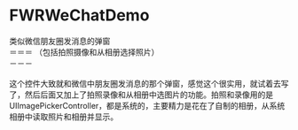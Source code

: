 # FWRWeChatDemo <br>

类似微信朋友圈发消息的弹窗 <br>
＝＝＝
（包括拍照摄像和从相册选择照片）<br>
－－－
<br><br>
这个控件大致就和微信中朋友圈发消息的那个弹窗，感觉这个很实用，就试着去写了，然后后面又加上了拍照录像和从相册中选图片的功能。拍照和录像用的是UIImagePickerController，都是系统的，主要精力是花在了自制的相册，从系统相册中读取照片和相册并显示。 <br>
